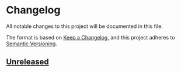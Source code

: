 # Changelog

All notable changes to this project will be documented in this file.

The format is based on [Keep a Changelog](https://keepachangelog.com/en/1.0.0/),
and this project adheres to [Semantic Versioning](https://semver.org/spec/v2.0.0.html).

## [Unreleased]

[Unreleased]: https://github.com/vikian050194/tacktick-client/compare/v0.1.0...HEAD
[0.1.0]: https://github.com/vikian050194/tacktick-client/releases/tag/v0.1.0
